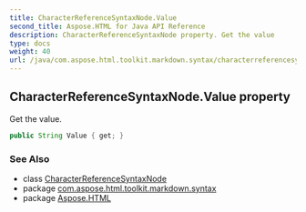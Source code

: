 ```yaml
---
title: CharacterReferenceSyntaxNode.Value
second_title: Aspose.HTML for Java API Reference
description: CharacterReferenceSyntaxNode property. Get the value
type: docs
weight: 40
url: /java/com.aspose.html.toolkit.markdown.syntax/characterreferencesyntaxnode/value/
---
```

## CharacterReferenceSyntaxNode.Value property

Get the value.

```java
public String Value { get; }
```

### See Also

* class [CharacterReferenceSyntaxNode](../)
* package [com.aspose.html.toolkit.markdown.syntax](../../characterreferencesyntaxnode/)
* package [Aspose.HTML](../../../)

